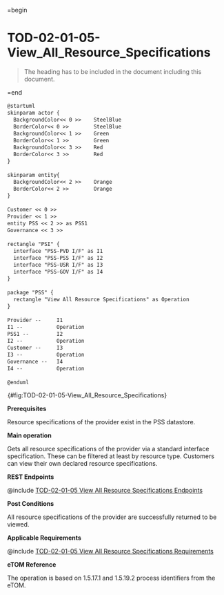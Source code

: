 =begin

# TOD-02-01-05-View_All_Resource_Specifications

> The heading has to be included in the document including this document.

=end

```plantuml
@startuml
skinparam actor {
  BackgroundColor<< 0 >> 	SteelBlue
  BorderColor<< 0 >> 		SteelBlue
  BackgroundColor<< 1 >> 	Green
  BorderColor<< 1 >> 		Green
  BackgroundColor<< 3 >> 	Red
  BorderColor<< 3 >> 		Red
}

skinparam entity{
  BackgroundColor<< 2 >> 	Orange
  BorderColor<< 2 >> 		Orange
}

Customer << 0 >>
Provider << 1 >>
entity PSS << 2 >> as PSS1
Governance << 3 >>

rectangle "PSI" {
  interface "PSS-PVD I/F" as I1
  interface "PSS-PSS I/F" as I2
  interface "PSS-USR I/F" as I3
  interface "PSS-GOV I/F" as I4
}

package "PSS" {
  rectangle "View All Resource Specifications" as Operation
}

Provider --	    I1
I1 --           Operation
PSS1 --         I2
I2 --           Operation
Customer --     I3
I3 --           Operation
Governance --   I4
I4 --           Operation

@enduml

```

![TOD-02-01-05: View All Resource Specifications](../../common/pixel.png){#fig:TOD-02-01-05-View_All_Resource_Specifications}

**Prerequisites**

Resource specifications of the provider exist in the PSS datastore.

**Main operation**

Gets all resource specifications of the provider via a standard interface specification.
These can be filtered at least by resource type.
Customers can view their own declared resource specifications.

**REST Endpoints**

@include [TOD-02-01-05 View All Resource Specifications Endpoints](endpoints/TOD-02-01-05-View_All_Resource_Specifications-endpoints.md)

**Post Conditions**

All resource specifications of the provider are successfully returned to be viewed.

**Applicable Requirements**

@include [TOD-02-01-05 View All Resource Specifications Requirements](requirements/TOD-02-01-05-View_All_Resource_Specifications-requirements.md)

**eTOM Reference**

The operation is based on 1.5.17.1 and 1.5.19.2 process identifiers from the eTOM.
